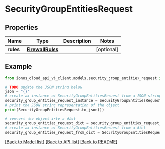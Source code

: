 # SecurityGroupEntitiesRequest


## Properties

Name | Type | Description | Notes
------------ | ------------- | ------------- | -------------
**rules** | [**FirewallRules**](FirewallRules.md) |  | [optional] 

## Example

```python
from ionos_cloud_api_v6_client.models.security_group_entities_request import SecurityGroupEntitiesRequest

# TODO update the JSON string below
json = "{}"
# create an instance of SecurityGroupEntitiesRequest from a JSON string
security_group_entities_request_instance = SecurityGroupEntitiesRequest.from_json(json)
# print the JSON string representation of the object
print(SecurityGroupEntitiesRequest.to_json())

# convert the object into a dict
security_group_entities_request_dict = security_group_entities_request_instance.to_dict()
# create an instance of SecurityGroupEntitiesRequest from a dict
security_group_entities_request_from_dict = SecurityGroupEntitiesRequest.from_dict(security_group_entities_request_dict)
```
[[Back to Model list]](../README.md#documentation-for-models) [[Back to API list]](../README.md#documentation-for-api-endpoints) [[Back to README]](../README.md)


